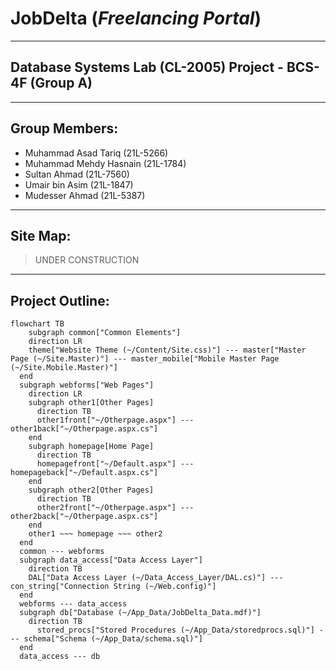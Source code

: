 # JobDelta (*Freelancing Portal*)
---
## Database Systems Lab (CL-2005) Project - BCS-4F (Group A)
---
## Group Members:
+ Muhammad Asad Tariq (21L-5266)
+ Muhammad Mehdy Hasnain (21L-1784)
+ Sultan Ahmad (21L-7560)
+ Umair bin Asim (21L-1847)
+ Mudesser Ahmad (21L-5387)
---
## Site Map:
> UNDER CONSTRUCTION
---
## Project Outline:
```mermaid
flowchart TB
	subgraph common["Common Elements"]
    direction LR
    theme["Website Theme (~/Content/Site.css)"] --- master["Master Page (~/Site.Master)"] --- master_mobile["Mobile Master Page (~/Site.Mobile.Master)"]
  end
  subgraph webforms["Web Pages"]
    direction LR
    subgraph other1[Other Pages]
      direction TB
      other1front["~/Otherpage.aspx"] --- other1back["~/Otherpage.aspx.cs"]
    end
    subgraph homepage[Home Page]
      direction TB
      homepagefront["~/Default.aspx"] --- homepageback["~/Default.aspx.cs"]
    end
    subgraph other2[Other Pages]
      direction TB
      other2front["~/Otherpage.aspx"] --- other2back["~/Otherpage.aspx.cs"]
    end
    other1 ~~~ homepage ~~~ other2
  end
  common --- webforms
  subgraph data_access["Data Access Layer"]
    direction TB
    DAL["Data Access Layer (~/Data_Access_Layer/DAL.cs)"] --- con_string["Connection String (~/Web.config)"]
  end
  webforms --- data_access
  subgraph db["Database (~/App_Data/JobDelta_Data.mdf)"]
    direction TB
      stored_procs["Stored Procedures (~/App_Data/storedprocs.sql)"] --- schema["Schema (~/App_Data/schema.sql)"]
  end
  data_access --- db
 ```
